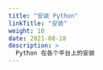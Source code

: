 ```yaml
---
title: "安装 Python"
linkTitle: "安装"
weight: 10
date: 2021-08-18
description: >
  Python 在各个平台上的安装
---
```




